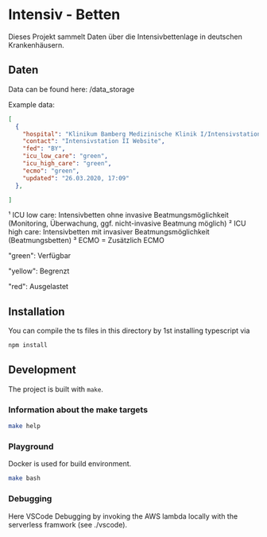 # Intensiv - Betten

Dieses Projekt sammelt Daten über die Intensivbettenlage in deutschen Krankenhäusern.

## Daten

Data can be found here:
/data_storage

Example data:
```json
[
  {
    "hospital": "Klinikum Bamberg Medizinische Klinik I/Intensivstation II, Medizinische Klinik I, Buger Straße 80, 96049 Bamberg",
    "contact": "Intensivstation II Website",
    "fed": "BY",
    "icu_low_care": "green",
    "icu_high_care": "green",
    "ecmo": "green",
    "updated": "26.03.2020, 17:09"
  },

]
```

¹ ICU low care: Intensivbetten ohne invasive Beatmungsmöglichkeit (Monitoring, Überwachung, ggf. nicht-invasive Beatmung möglich)
² ICU high care: Intensivbetten mit invasiver Beatmungsmöglichkeit (Beatmungsbetten)
³ ECMO = Zusätzlich ECMO

"green": Verfügbar

"yellow": Begrenzt

"red": Ausgelastet

## Installation

You can compile the ts files in this directory by 1st installing typescript via

```bash
npm install
```

## Development

The project is built with `make`.

### Information about the make targets

```bash
make help
```

### Playground

Docker is used for build environment.

```bash
make bash
```

### Debugging

Here VSCode Debugging by invoking the AWS lambda locally with the serverless framwork (see ./vscode).
